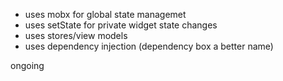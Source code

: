 
* uses mobx for global state managemet
* uses setState for private widget state changes
* uses stores/view models
* uses dependency injection (dependency box a better name)

ongoing
